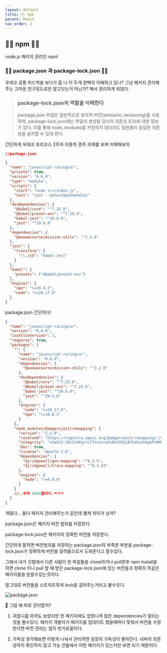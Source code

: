 ```yaml
---
layout: default
title: 📦 npm
parent: React
nav_order: 1
---
```


## 🚧🚧 npm 🚧🚧

node.js 패키지 관리인 npm!

### 🚧🚧 package.json 과 package-lock.json 🚧🚧

우테코 공통 피드백을 보다가 흠 나 이 두개 완벽히 이해하고 있나? 그냥 패키지 관리해주는 고마운 친구정도로만 알고잇는거 아닌가? 해서 정리하게 되었다.

> ### package-lock.json의 역할을 이해한다
>
> package.json 파일은 일반적으로 유의적 버전(semantic versioning)을 사용하며, package-lock.json에는 파일이 생성될 당시의 의존성 트리에 대한 정보가 있다. 이를 통해 node_modules를 커밋하지 않더라도 팀원들이 동일한 의존성을 설치할 수 있게 한다.

간단하게 우테코 프리코스 2주차 자동차 경주 과제를 보며 이해해보자

```json
//package.json

{
  "name": "javascript-racingcar",
  "private": true,
  "version": "0.0.0",
  "type": "module",
  "scripts": {
    "start": "node src/index.js",
    "test": "jest --detectOpenHandles"
  },
  "devDependencies": {
    "@babel/core": "^7.25.8",
    "@babel/preset-env": "^7.25.8",
    "babel-jest": "^29.6.0",
    "jest": "^29.6.0"
  },
  "dependencies": {
    "@woowacourse/mission-utils": "^2.2.0"
  },
  "jest": {
    "transform": {
      "\\.js$": "babel-jest"
    }
  },
  "babel": {
    "presets": ["@babel/preset-env"]
  },
  "engines": {
    "npm": ">=10.8.2",
    "node": ">=20.17.0"
  }
}
```

package.json 간단하다!

```json
{
  "name": "javascript-racingcar",
  "version": "0.0.0",
  "lockfileVersion": 3,
  "requires": true,
  "packages": {
    "": {
      "name": "javascript-racingcar",
      "version": "0.0.0",
      "dependencies": {
        "@woowacourse/mission-utils": "^2.2.0"
      },
      "devDependencies": {
        "@babel/core": "^7.25.8",
        "@babel/preset-env": "^7.25.8",
        "babel-jest": "^29.6.0",
        "jest": "^29.6.0"
      },
      "engines": {
        "node": ">=20.17.0",
        "npm": ">=10.8.2"
      }
    },
    "node_modules/@ampproject/remapping": {
      "version": "2.3.0",
      "resolved": "https://registry.npmjs.org/@ampproject/remapping/-/remapping-2.3.0.tgz",
      "integrity": "sha512-30iZtAPgz+LTIYoeivqYo853f02jBYSd5uGnGpkFV0M3xOt9aN73erkgYAmZU43x4VfqcnLxW9Kpg3R5LC4YYw==",
      "dev": true,
      "license": "Apache-2.0",
      "dependencies": {
        "@jridgewell/gen-mapping": "^0.3.5",
        "@jridgewell/trace-mapping": "^0.3.24"
      },
      "engines": {
        "node": ">=6.0.0"
      }
    }
    //..무려 6808줄이다.ㅋㅋㅋ
  }
}
```

개많다... 둘다 패키지 관리해주는거 같은데 왤캐 차이가 날까?

package.json은 패키지 버전 범위를 저장한다.

package-lock.json은 패키지의 정확한 버전을 저장한다.

간단하게 말하면 버전범위를 저장하는 package.json의 부족한 부분을 package-lock.json가 정확하게 버전을 알려줌으로서 도와준다고 할수있다.

그래서 내가 깃헙에서 다른 사람이 한 파일들을 clone하거나 pull한후 npm install을 하면 clone 이나 pull 할 때 받은 package-lock.json에 있는 버전들과 정확히 똑같은 패키지들을 받을수있는것이다.

말그대로 버전들을 스트릭트하게 lock을 걸어주는거라고 볼수잇다.

![package.json](image-3.png)

🤔 그럼 왜 따로 관리할까?

1. 귀찮니즘
   아까도 보았지만 한 패키지에도 엄청나게 많은 dependencies가 깔리는것을 볼수있다. 패키지 개발자가 패키지를 업데이트 했을때마다 맞춰서 버전을 수정한다면 버전 관리는 힘이 번거로울이다.

2. 가독성
   생각해보면 이렇게 나눠서 관리하면 굉장히 가독성이 좋아진다. 내부의 의존성까지 확인하지 않고 가능 큰틀에서 어떤 패키지가 있는지만 보면 되기 때문이다.

